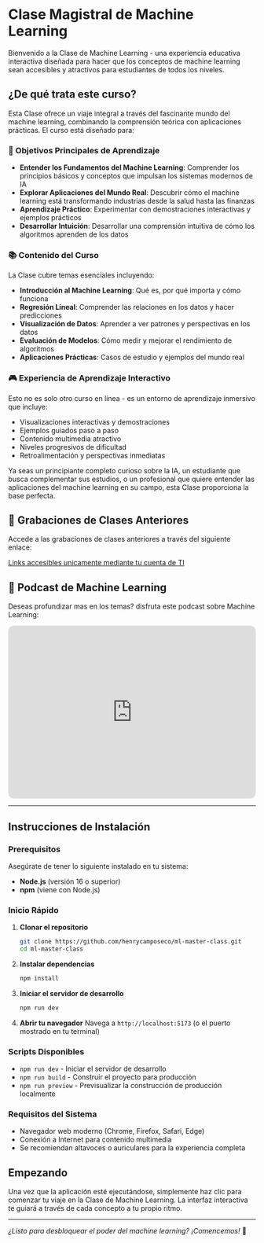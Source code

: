 # Clase Magistral de Machine Learning

Bienvenido a la Clase de Machine Learning - una experiencia educativa interactiva diseñada para hacer que los
conceptos de machine learning sean accesibles y atractivos para estudiantes de todos los niveles.

## ¿De qué trata este curso?

Esta Clase ofrece un viaje integral a través del fascinante mundo del machine learning, combinando la
comprensión teórica con aplicaciones prácticas. El curso está diseñado para:

### 🎯 Objetivos Principales de Aprendizaje

- **Entender los Fundamentos del Machine Learning**: Comprender los principios básicos y conceptos que impulsan los
  sistemas modernos de IA
- **Explorar Aplicaciones del Mundo Real**: Descubrir cómo el machine learning está transformando industrias desde la
  salud hasta las finanzas
- **Aprendizaje Práctico**: Experimentar con demostraciones interactivas y ejemplos prácticos
- **Desarrollar Intuición**: Desarrollar una comprensión intuitiva de cómo los algoritmos aprenden de los datos

### 📚 Contenido del Curso

La Clase cubre temas esenciales incluyendo:

- **Introducción al Machine Learning**: Qué es, por qué importa y cómo funciona
- **Regresión Lineal**: Comprender las relaciones en los datos y hacer predicciones
- **Visualización de Datos**: Aprender a ver patrones y perspectivas en los datos
- **Evaluación de Modelos**: Cómo medir y mejorar el rendimiento de algoritmos
- **Aplicaciones Prácticas**: Casos de estudio y ejemplos del mundo real

### 🎮 Experiencia de Aprendizaje Interactivo

Esto no es solo otro curso en línea - es un entorno de aprendizaje inmersivo que incluye:

- Visualizaciones interactivas y demostraciones
- Ejemplos guiados paso a paso
- Contenido multimedia atractivo
- Niveles progresivos de dificultad
- Retroalimentación y perspectivas inmediatas

Ya seas un principiante completo curioso sobre la IA, un estudiante que busca complementar sus estudios, o un
profesional que quiere entender las aplicaciones del machine learning en su campo, esta Clase proporciona la
base perfecta.

## 🎥 Grabaciones de Clases Anteriores

Accede a las grabaciones de clases anteriores a través del siguiente enlace:

[Links accesibles unicamente mediante tu cuenta de TI](https://docs.google.com/spreadsheets/d/e/2PACX-1vSorC1EWVreeUNTUyJ-DSoKKbBuoAAg1HD9CihhkvF2ww9WVQ_8ef5wqBD5COyPa_tkikPYyGOmMLmA/pubhtml?gid=0&single=true)

## 🎵 Podcast de Machine Learning

Deseas profundizar mas en los temas? disfruta este podcast sobre Machine Learning:

<iframe data-testid="embed-iframe" style="border-radius:12px" src="https://open.spotify.com/embed/show/2hjYmX5DKEEVhCcELlKrz8?utm_source=generator" width="100%" height="352" frameBorder="0" allowfullscreen="" allow="autoplay; clipboard-write; encrypted-media; fullscreen; picture-in-picture" loading="lazy"></iframe>

---


## Instrucciones de Instalación

### Prerequisitos

Asegúrate de tener lo siguiente instalado en tu sistema:

- **Node.js** (versión 16 o superior)
- **npm** (viene con Node.js)

### Inicio Rápido

1. **Clonar el repositorio**
   ```bash
   git clone https://github.com/henrycamposeco/ml-master-class.git
   cd ml-master-class
   ```

2. **Instalar dependencias**
   ```bash
   npm install
   ```

3. **Iniciar el servidor de desarrollo**
   ```bash
   npm run dev
   ```

4. **Abrir tu navegador**
   Navega a `http://localhost:5173` (o el puerto mostrado en tu terminal)

### Scripts Disponibles

- `npm run dev` - Iniciar el servidor de desarrollo
- `npm run build` - Construir el proyecto para producción
- `npm run preview` - Previsualizar la construcción de producción localmente

### Requisitos del Sistema

- Navegador web moderno (Chrome, Firefox, Safari, Edge)
- Conexión a Internet para contenido multimedia
- Se recomiendan altavoces o auriculares para la experiencia completa

## Empezando

Una vez que la aplicación esté ejecutándose, simplemente haz clic para comenzar tu viaje en la Clase de
Machine Learning. La interfaz interactiva te guiará a través de cada concepto a tu propio ritmo.

---

*¿Listo para desbloquear el poder del machine learning? ¡Comencemos!* 🚀